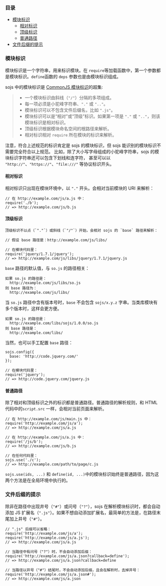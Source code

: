 ### 目录

* [模块标识](#module-identifier)
    * [相对标识](#relative-id)
    * [顶级标识](#top-level-id)
    * [普通路径](#normal-path)
* [文件后缀的提示](#tips)

### 模块标识

模块标识是一个字符串，用来标识模块。在 `require`等加载函数中，第一个参数都是模块标识。`define`函数的 `deps` 参数也是由模块标识组成。

 sojs 中的模块标识是 [CommonJS 模块标识](http://wiki.commonjs.org/wiki/Modules/1.1.1)的超集:

 >  * 一个模块标识由斜线（`"/"`）分隔的多项组成。
 >  * 每一项必须是小驼峰字符串、`"."` 或 `".."`。
 >  * 模块标识可以不包含文件后缀名，比如 `".js"`。
 >  * 模块标识可以是“相对”或“顶级”标识。如果第一项是 `"."` 或 `".."`，则该模块标识是相对标识。
 >  * 顶级标识根据模块命名空间的根路径来解析。
 >  * 相对标识相对 `require` 所在模块的标识来解析。

 注意，符合上述规范的标识肯定是 sojs 的模块标识，但 sojs 能识别的模块标识不需要完全符合以上规范。
    比如，除了大小写字母组成的小驼峰字符串，sojs 的模块标识字符串还可以包含下划线和连字符，
    甚至可以以 `"http://"`、`"https://"`、`"file:///"` 等协议标识开头。

#### 相对标识

相对标识只出现在模块环境中，以 `"."` 开头。会相对当前模块的 URI 来解析：

    // 在 http://example.com/js/a.js 中：
    require('./b');
    // => http://example.com/js/b.js

#### 顶级标识

    顶级标识不以点（`"."`）或斜线（`"/"`）开始，会相对 sojs 的 `base` 路径来解析：

    // 假设 base 路径是：http://example.com/js/libs/

    // 在模块代码里：
    require('jquery/1.7.1/jquery');
    // => http://example.com/js/libs/jquery/1.7.1/jquery.js

 `base` 路径的默认值，与 `so.js` 的路径相关：

    如果 so.js 的路径是：
      http://example.com/js/libs/so.js
    则 base 路径为：
      http://example.com/js/libs/

当 `so.js` 路径中含有版本号时，`base` 不会包含 `sojs/x.y.z` 字串。当类库模块有多个版本时，这样会更方便。

    如果 so.js 的路径是：
      http://example.com/libs/sojs/1.0.0/so.js
    则 base 路径是：
      http://example.com/libs/

当然，也可以手工配置 `base` 路径：

    sojs.config({
      base: 'http://code.jquery.com/'
    });

    // 在模块代码里：
    require('jquery');
    // => http://code.jquery.com/jquery.js

#### 普通路径

除了相对和顶级标识之外的标识都是普通路径。普通路径的解析规则，和 HTML 代码中的`script.src` 一样，会相对当前页面来解析。

    // 在 http://example.com/js/main.js 中：
    require('http://example.com/js/a');
    // => http://example.com/js/a.js

    // 在 http://example.com/js/a.js 中：
    require('/js/b');
    // => http://example.com/js/b.js

    // 在任何代码里：
    sojs.use('./c');
    // => http://example.com/path/to/page/c.js

  `sojs.use(ids, ...)` 和 `define(id, ...)`中的模块标识始终是普通路径，因为这两个方法是在全局环境中执行的。

  ### 文件后缀的提示


除非在路径中出现井号（`"#"`）或问号（`"?"`），sojs 在解析模块标识时，都会自动添加 JS 扩展名（`".js"`）。如果不想自动添加扩展名，最简单的方法是，在路径末尾加上井号（`"#"`）。

    // ".js" 后缀可以省略：
    require('http://example.com/js/a');
    require('http://example.com/js/a.js');
    // => http://example.com/js/a.js

    // 当路径中有问号（"?"）时，不会自动添加后缀：
    require('http://example.com/js/a.json?callback=define');
    // => http://example.com/js/a.json?callback=define

    // 当路径以井号（"#"）结尾时，不会自动添加后缀，且会在解析时，去掉井号：
    require('http://example.com/js/a.json#');
    // => http://example.com/js/a.json

